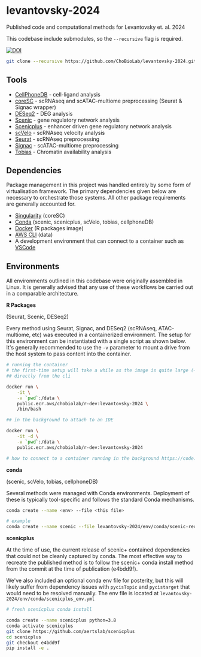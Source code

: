 # levantovsky-2024
Published code and computational methods for Levantovsky et. al. 2024

This codebase include submodules, so the `--recursive` flag is required.

[![DOI](https://zenodo.org/badge/624900220.svg)](https://zenodo.org/doi/10.5281/zenodo.10729881)

```sh
git clone --recursive https://github.com/ChoBioLab/levantovsky-2024.git
```

## Tools
- [CellPhoneDB](https://github.com/Teichlab/cellphonedb) - cell-ligand analysis
- [coreSC](https://github.com/ChoBioLab/coreSC) - scRNAseq and scATAC-multiome preprocessing (Seurat & Signac wrapper)
- [DESeq2](https://github.com/mikelove/DESeq2) - DEG analysis
- [Scenic](https://github.com/aertslab/SCENIC) - gene regulatory network analysis
- [Scenicplus](https://github.com/aertslab/scenicplus) - enhancer driven gene regulatory network analysis
- [scVelo](https://github.com/theislab/scvelo) - scRNAseq velocity analysis
- [Seurat](https://github.com/satijalab/seurat) - scRNAseq preprocessing
- [Signac](https://github.com/stuart-lab/signac) - scATAC-multiome preprocessing
- [Tobias](https://github.com/loosolab/TOBIAS) - Chromatin availability analysis

## Dependencies
Package management in this project was handled entirely by some form of virtualisation framework. The primary dependencies given below are necessary to orchestrate those systems. All other package requirements are generally accounted for.

- [Singularity](https://docs.sylabs.io/guides/3.0/user-guide/installation.html) (coreSC)
- [Conda](https://docs.conda.io/en/latest/miniconda.html) (scenic, scenicplus, scVelo, tobias, cellphoneDB)
- [Docker](https://docs.docker.com/engine/install/) (R packages image)
- [AWS CLI](https://docs.aws.amazon.com/cli/latest/userguide/getting-started-install.html) (data)
- A development environment that can connect to a container such as [VSCode](https://code.visualstudio.com/download)

## Environments
All environments outlined in this codebase were originally assembled in Linux. It is generally advised that any use of these workflows be carried out in a comparable architecture.

**R Packages**

(Seurat, Scenic, DESeq2)

Every method using Seurat, Signac, and DESeq2 (scRNAseq, ATAC-multiome, etc) was executed in a containerized environment. The setup for this environment can be instantiated with a single script as shown below. It's generally recommended to use the `-v` parameter to mount a drive from the host system to pass content into the container. 

```sh
# running the container
# the first-time setup will take a while as the image is quite large (~7.5GB)
## directly from the cli

docker run \
    -it \
    -v `pwd`:/data \
    public.ecr.aws/chobiolab/r-dev:levantovsky-2024 \
    /bin/bash

## in the background to attach to an IDE

docker run \
    -it -d \
    -v `pwd`:/data \
    public.ecr.aws/chobiolab/r-dev:levantovsky-2024

# how to connect to a container running in the background https://code.visualstudio.com/docs/devcontainers/attach-container
```

**conda** 

(scenic, scVelo, tobias, cellphoneDB)

Several methods were managed with Conda environments. Deployment of these is typically tool-specific and follows the standard Conda mechanisms. 

```sh
conda create --name <env> --file <this file>

# example
conda create --name scenic --file levantovsky-2024/env/conda/scenic-reqs.txt
```

**scenicplus**

At the time of use, the current release of scenic+ contained dependencies that could not be cleanly captured by conda. The most effective way to recreate the published method is to follow the scenic+ conda install method from the commit at the time of publication (e4bdd9f).

We've also included an optional conda env file for posterity, but this will likely suffer from dependency issues with `pycisTopic` and `pycistarget` that would need to be resolved manually. The env file is located at `levantovsky-2024/env/conda/scenicplus_env.yml`

```sh
# fresh scenicplus conda install

conda create --name scenicplus python=3.8
conda activate scenicplus
git clone https://github.com/aertslab/scenicplus
cd scenicplus
git checkout e4bdd9f
pip install -e .
```
